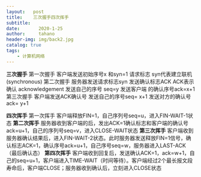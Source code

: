 ```yaml
---
layout:   post
title:    三次握手四次挥手
subtitle:   
date:       2020-1-25
author:     tahano
header-img: img/back2.jpg
catalog: true
tags:
    - 计算机网络
---
```


**三次握手**
第一次握手
	客户端发送初始序号x 和syn=1 请求标志 
		syn代表建立联机(synchronous)
第二次握手 
	服务器发送请求标志syn 
	发送确认标志ACK 
		ACK表示确认 acknowledgement
	发送自己的序号 seq=y 
	发送客户端 的确认序号ack=x+1
第三次握手 
	客户端发送ACK确认号 发送自己的序号seq= x+1 发送对方的确认号 ack= y+1


**四次挥手**
第一次挥手 
	客户端释放FIN=1，自己序列号seq=u，进入FIN-WAIT-1状态
**第二次挥手** 
	服务器收到客户端的后，发出ACK=1确认标志和客户端的确认号ack=u+1，自己的序列号seq=v，进入CLOSE-WAIT状态
**第三次挥手**
	客户端收到服务器确认结果后，进入FIN-WAIT-2状态。此时服务器发送释放FIN=1信号，确认标志ACK=1，确认序号ack=u+1，自己序号seq=w，服务器进入LAST-ACK（最后确认态）
**第四次挥手**
	客户端收到回复后，发送确认ACK=1，ack=w+1，自己的seq=u+1，客户端进入TIME-WAIT（时间等待）。客户端经过2个最长报文段寿命后，客户端CLOSE；服务器收到确认后，立刻进入CLOSE状态

